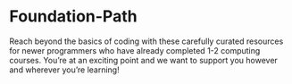 # Foundation-Path
Reach beyond the basics of coding with these carefully curated resources for newer programmers who have already completed 1-2 computing courses. You’re at an exciting point and we want to support you however and wherever you’re learning!
